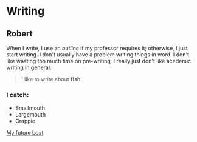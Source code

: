 # Writing
## Robert
When I write, I use an *outline* if my professor requires it; otherwise, I just start writing. I don't usually have a problem writing things in word. I don't like wasting too much time on pre-writing. I really just don't like acedemic writing in general.
>I like to write about **fish**. 
### I catch:
- Smallmouth
- Largemouth
- Crappie

[My future boat](https://www.bing.com/images/search?view=detailV2&ccid=6L6U%2bb%2bh&id=0549AD00A806B9B87CED7E409FE747CB3E987ADE&thid=OIP.6L6U-b-h2VWLtaqYixnZGQHaDZ&mediaurl=http%3a%2f%2fwww.thunder1320.com%2fwp-content%2fuploads%2f2016%2f05%2fPhoenix-boats.jpg&exph=440&expw=960&q=phoenix+boats&simid=608015832392536004&selectedIndex=37&ajaxhist=0)
